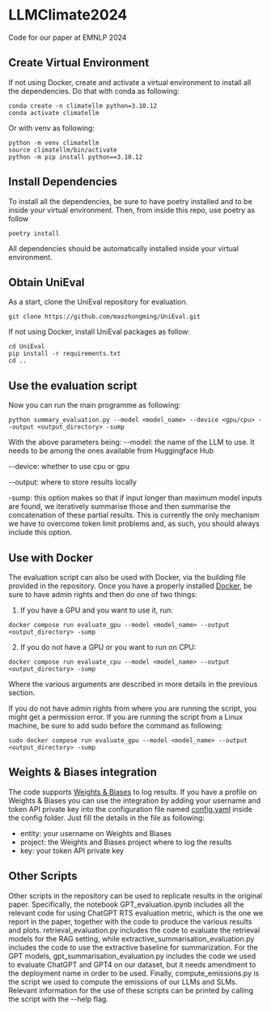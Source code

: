 # LLMClimate2024
Code for our paper at EMNLP 2024

## Create Virtual Environment
If not using Docker, create and activate a virtual environment to install all the dependencies.
Do that with conda as following:
```
conda create -n climatellm python=3.10.12
conda activate climatellm
```

Or with venv as following:
```
python -m venv climatellm
source climatellm/bin/activate
python -m pip install python==3.10.12
```

## Install Dependencies
To install all the dependencies, be sure to have poetry installed and to be inside your virtual environment. Then, from inside this repo, use poetry as follow
```
poetry install
```
All dependencies should be automatically installed inside your virtual environment.

## Obtain UniEval
As a start, clone the UniEval repository for evaluation.
```
git clone https://github.com/maszhongming/UniEval.git
```

If not using Docker, install UniEval packages as follow:
```
cd UniEval
pip install -r requirements.txt
cd ..
```

## Use the evaluation script
Now you can run the main programme as following:
```
python summary_evaluation.py --model <model_name> --device <gpu/cpu> --output <output_directory> -sump
```
With  the above parameters being:
--model: the name of the LLM to use. It needs to be among the ones available from Huggingface Hub

--device: whether to use cpu or gpu

--output: where to store results locally

-sump: this option makes so that if input longer than maximum model inputs are found, we iteratively summarise those and then summarise the concatenation of these partial results. This is currently the only mechanism we have to overcome token limit problems and, as such, you should always include this option.

## Use with Docker
The evaluation script can also be used with Docker, via the building file provided in the repository. Once you have a properly installed [Docker](https://www.docker.com/get-started/), be sure to have admin rights and then do one of two things:

1) If you have a GPU and you want to use it, run:
```
docker compose run evaluate_gpu --model <model_name> --output <output_directory> -sump
```

2) If you do not have a GPU or you want to run on CPU:
```
docker compose run evaluate_cpu --model <model_name> --output <output_directory> -sump
```

Where the various arguments are described in more details in the previous section.

If you do not have admin rights from where you are running the script, you might get a permission error. If you are running the script from a Linux machine, be sure to add sudo before the command as following:
```
sudo docker compose run evaluate_gpu --model <model_name> --output <output_directory> -sump
```

## Weights & Biases integration
The code supports [Weights & Biases](https://wandb.ai/site) to log results. If you have a profile on Weights & Biases you can use the integration by adding your username and token API private key into the configuration file named [config.yaml](config/config.yaml) inside the config folder. Just fill the details in the file as following:
- entity: your username on Weights and Biases
- project: the Weights and Biases project where to log the results
- key: your token API private key

## Other Scripts
Other scripts in the repository can be used to replicate results in the original paper. Specifically, the notebook GPT_evaluation.ipynb includes all the relevant code for using ChatGPT RTS evaluation metric, which is the one we report in the paper, together with the code to produce the various results and plots.
retrieval_evaluation.py includes the code to evaluate the retrieval models for the RAG setting, while extractive_summarisation_evaluation.py includes the code to use the extractive baseline for summarization. For the GPT models, gpt_summarisation_evaluation.py includes the code we used to evaluate ChatGPT and GPT4 on our dataset, but it needs amendment to the deployment name in order to be used. Finally, compute_emissions.py is the script we used to compute the emissions of our LLMs and SLMs.
Relevant information for the use of these scripts can be printed by calling the script with the --help flag.


